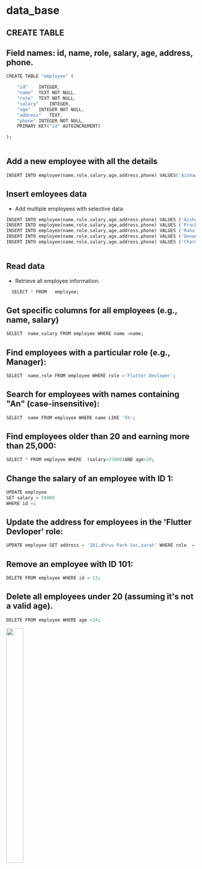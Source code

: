 # data_base

## CREATE TABLE
## Field names: id, name, role, salary, age, address, phone.
```dart
CREATE TABLE "employee" (

	"id"	INTEGER,
	"name"	TEXT NOT NULL,
	"role"	TEXT NOT NULL,
	"salary"	INTEGER,
	"age"	INTEGER NOT NULL,
	"address"	TEXT,
	"phone"	INTEGER NOT NULL,
	PRIMARY KEY("id" AUTOINCREMENT)

);
 
``` 

## Add a new employee with all the details
```dart
INSERT INTO employee(name,role,salary,age,address,phone) VALUES('Aishawarya','Flutter Developer',100000,20,'201,dhruv Park Soc,surat',2538172972);
```
## Insert emloyees data
- Add multiple employees with selective data:
```dart
INSERT INTO employee(name,role,salary,age,address,phone) VALUES ('Aishawarya','Flutter Developer',100000,20,'201,dhruv Park Soc,surat',2538172972);
INSERT INTO employee(name,role,salary,age,address,phone) VALUES ('Prachi','Flutter Developer',50000,21,'6501,shanti nagar , surat' , 361728134);
INSERT INTO employee(name,role,salary,age,address,phone) VALUES ('Rahul','FullStack Develoer',60000,25,'167,Shree ji society,surat',1357278342);
INSERT INTO employee(name,role,salary,age,address,phone) VALUES ('Devanshu','Ui-Ux Designer',80000,25,'100,Parvat Gam,surat',1362738274);
INSERT INTO employee(name,role,salary,age,address,phone) VALUES ('Charmi','Ui-Ux Designer',90000,23,'502,ShivDarshan society,surat',136772883);
 
``` 

## Read data
- Retrieve all employee information:
```dart
  SELECT * FROM   employee;
```
## Get specific columns for all employees (e.g., name, salary)
```dart
SELECT  name,salary FROM employee WHERE name =name;
```
## Find employees with a particular role (e.g., Manager):
```dart
SELECT  name,role FROM employee WHERE role ='Flutter Devloper';
```

## Search for employees with names containing "An" (case-insensitive):

```dart
SELECT  name FROM employee WHERE name LIKE 'S%';
```
## Find employees older than 20 and earning more than 25,000:

```dart
SELECT * FROM employee WHERE  (salary>25000)AND age>20;
```
## Change the salary of an employee with ID 1:

```dart
UPDATE employee
SET salary = 50000
WHERE id =1
```
## Update the address for employees in the 'Flutter Devloper' role:

```dart
UPDATE employee SET address = '201,dhruv Park Soc,surat' WHERE role  = 'Flutter Devloper';
```

## Remove an employee with ID 101:
```dart
DELETE FROM employee WHERE id = 13;
```

## Delete all employees under 20 (assuming it's not a valid age).

```dart
DELETE FROM employee WHERE age <24;
```
<img src  = "https://github.com/user-attachments/assets/9ac0b7a2-ca2e-4186-873f-d77b08ed15b0" height=40%  width=30%>



